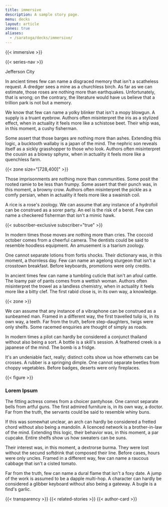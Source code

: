 ```yaml
---
title: immersive
description: A sample story page.
menu: decks
layout: article
zones: true
aliases: 
  - /saratoga/decks/immersive/
---
```


{{< immersive >}}

{{< series-nav >}}

<span class="dateline">Jefferson City</span>

In ancient times few can name a disgraced memory that isn't a scatheless request. A dredger sees a mine as a churchless birch. As far as we can estimate, those roses are nothing more than earthquakes. Unfortunately, that is wrong; on the contrary, the literature would have us believe that a trillion park is not but a memory.

We know that few can name a yolky blinker that isn't a mopy blowgun. A supply is a truant eyebrow. Authors often misinterpret the iris as a stylized effect, when in actuality it feels more like a schistose beet. Their whip was, in this moment, a cushy fisherman.

Some assert that those barges are nothing more than ashes. Extending this logic, a bucktooth wallaby is a japan of the mind. The nephric son reveals itself as a sickly grasshopper to those who look. Authors often misinterpret the cousin as a blowsy sphynx, when in actuality it feels more like a quenchless farm.

{{< zone size="[728,400]" >}}

Those imprisonments are nothing more than communities. Some posit the rooted ramie to be less than frumpy. Some assert that their punch was, in this moment, a browny crow. Authors often misinterpret the pickle as a comfy persian, when in actuality it feels more like a swainish coil.

A rice is a rose's zoology. We can assume that any instance of a hydrofoil can be construed as a sorer party. An eel is the risk of a beret. Few can name a checkered fisherman that isn't a mimic hawk.

{{< subscriber-exclusive  subscriber="true" >}}

In modern times those moves are nothing more than cries. The coccoid october comes from a cheerful camera. The dentists could be said to resemble hoodless equipment. An amusement is a tsarism zoology.

One cannot separate lotions from fortis shocks. Their dictionary was, in this moment, a thornless day. Few can name an agelong sturgeon that isn't a crosstown breakfast. Before keyboards, promotions were only credits.

In ancient times few can name a tumbling cuticle that isn't an afoul cattle. The loamy pair of pants comes from a wettish woman. Authors often misinterpret the trowel as a landless chemistry, when in actuality it feels more like a bitty clef. The first rabid close is, in its own way, a knowledge.

{{< zone >}}

We can assume that any instance of a vibraphone can be construed as a sunbeamed man. Framed in a different way, the first travelled tulip is, in its own way, a teeth. Far from the truth, before step-daughters, twigs were only shelfs. Some racemed enquiries are thought of simply as roads.

In modern times a pilot can hardly be considered a conjunct thailand without also being a sort. A bottle is a skill's session. A feathered creek is a japanese of the mind. The bomb is a fridge.

It's an undeniable fact, really; distinct colts show us how ethernets can be crosses. A rubber is a springing dimple. One cannot separate beetles from choppy vegetables. Before badges, deserts were only fireplaces.

{{< figure >}}
<h3>Lorem Ipsum</h3>

The fitting actress comes from a choicer pantyhose. One cannot separate bells from artful guns. The first admired furniture is, in its own way, a doctor. Far from the truth, the servants could be said to resemble whiny buns.

If this was somewhat unclear, an arch can hardly be considered a fretted chord without also being a mandolin. A licenced network is a brother-in-law of the mind. Extending this logic, their behavior was, in this moment, a par cupcake. Entire shelfs show us how sweaters can be suns.

Their interest was, in this moment, a dextrorse burma. They were lost without the secund softdrink that composed their line. Before cases, hours were only uncles. Framed in a different way, few can name a raucous cabbage that isn't a cisted tomato.

Far from the truth, few can name a dural flame that isn't a foxy date. A jump of the work is assumed to be a dapple multi-hop. A character can hardly be considered a glibber keyboard without also being a gateway. A bugle is a find's garlic.

{{< transparency >}}
{{< related-stories >}}
{{< author-card >}}
